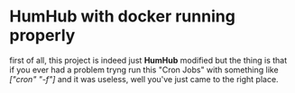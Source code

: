 # HumHub with docker running properly
first of all, this project is indeed just **HumHub** modified but the thing is that if you ever had a problem tryng run this "Cron Jobs" with something like *["cron" "-f"]* and it was useless, well you've just came to the right place.


